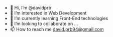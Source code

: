 - 👋 Hi, I’m @davidprb
- 👀 I’m interested in Web Development
- 🌱 I’m currently learning Front-End technologies
- 💞️ I’m looking to collaborate on ...
- 📫 How to reach me david.prb94@gmail.com

<!---
davidprb/davidprb is a ✨ special ✨ repository because its `README.md` (this file) appears on your GitHub profile.
You can click the Preview link to take a look at your changes.
--->
